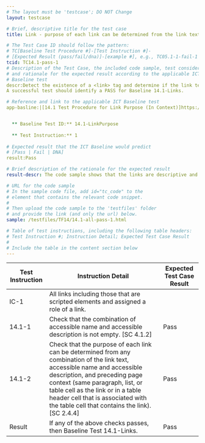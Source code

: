 ```yaml
---
# The layout must be 'testcase'; DO NOT Change
layout: testcase

# Brief, descriptive title for the test case
title: Link - purpose of each link can be determined from the link text

# The Test Case ID should follow the pattern: 
# TC[Baseline Test Procedure #]-[Test Instruction #]-
# [Expected Result (pass/fail/dna)]-[example #], e.g., TC05.1-1-fail-1
tcid: TC14.1-pass-1
# Description of the Test Case, the included code sample, test considerations,
# and rationale for the expected result according to the applicable ICT
# Baseline test
descr:Detect the existence of a <link> tag and determine if the link text is descriptive of its purpose. The code sample provides a link that describes it intent. 
A successful test should identify a PASS for Baseline 14.1-Links.

# Reference and link to the applicable ICT Baseline test
app-basline:|[14.1 Test Procedure for Link Purpose (In Context)]https://section508coordinators.github.io/ICTTestingBaseline/14Links.html#141-test-procedure-for-link-purpose-in-context


  ** Baseline Test ID:** 14.1-LinkPurpose
 
  ** Test Instruction:** 1
  
# Expected result that the ICT Baseline would predict
# [Pass | Fail | DNA]
result:Pass

# Brief description of the rationale for the expected result
result-descr: The code sample shows that the links are descriptive and describe their purposes.

# URL for the code sample
# In the sample code file, add id="tc_code" to the 
# element that contains the relevant code snippet.
#
# Then upload the code sample to the 'testfiles' folder 
# and provide the link (and only the url) below.
sample: /testfiles/TF14/14.1-all-pass-1.html

# Table of test instructions, including the following table headers: 
# Test Instruction #; Instruction Detail; Expected Test Case Result
#
# Include the table in the content section below
---
```

| Test Instruction | Instruction Detail | Expected Test Case Result |
|------------------|--------------------|---------------------------|
| IC-1|All links including those that are scripted elements and assigned a role of a link.|
| 14.1-1 | Check that the combination of accessible name and accessible description is not empty. [SC 4.1.2] | Pass |
| 14.1-2 | Check that the purpose of each link can be determined from any combination of the link text, accessible name and accessible description, and preceding page context (same paragraph, list, or table cell as the link or in a table header cell that is associated with the table cell that contains the link). [SC 2.4.4] | Pass |
| Result | If any of the above checks passes, then Baseline Test 14.1-Links. | Pass | 